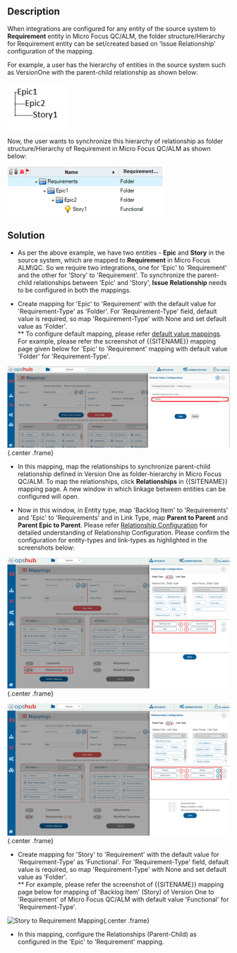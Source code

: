 ## Description

When integrations are configured for any entity of the source system to **Requirement** entity in Micro Focus QC/ALM, the folder structure/Hierarchy for Requirement entity can be set/created based on 'Issue Relationship' configuration of the mapping.

For example, a user has the hierarchy of entities in the source system such as VersionOne with the parent-child relationship as shown below:

![Source Hierarchy](../../../../assets/MICRO-FOCUS-FAQ-src.png)

Now, the user wants to synchronize this hierarchy of relationship as folder structure/Hierarchy of Requirement in Micro Focus QC/ALM as shown below:

![Target Hierarchy](../../../../assets/MICRO-FOCUS-FAQ-dst.png)

## Solution

* As per the above example, we have two entities - **Epic** and **Story** in the source system, which are mapped to **Requirement** in Micro Focus ALM\QC. So we require two integrations, one for 'Epic' to 'Requirement' and the other for 'Story' to 'Requirement'. To synchronize the parent-child relationships between 'Epic' and 'Story', **Issue Relationship** needs to be configured in both the mappings.

* Create mapping for 'Epic' to 'Requirement' with the default value for 'Requirement-Type' as 'Folder'. For 'Requirement-Type' field, default value is required, so map 'Requirement-Type' with None and set default value as 'Folder'.  
  ** To configure default mapping, please refer [default value mappings](../../../../integrate/mapping-configuration.md#default-mapping). For example, please refer the screenshot of {{SITENAME}} mapping page given below for 'Epic' to 'Requirement' mapping with default value 'Folder' for 'Requirement-Type'.

![Epic to Requirement Mapping](../../../../assets/MICRO-FOCUS-FAQ-mapping-1.PNG){.center .frame}

* In this mapping, map the relationships to synchronize parent-child relationship defined in Version One as folder-hierarchy in Micro Focus QC/ALM. To map the relationships, click **Relationships** in {{SITENAME}} mapping page. A new window in which linkage between entities can be configured will open.

* Now in this window, in Entity type, map 'Backlog Item' to 'Requirements' and 'Epic' to 'Requirements' and in Link Type, map **Parent to Parent** and **Parent Epic to Parent**. Please refer [Relationship Configuration](mapping_configuration.md#relationships) for detailed understanding of Relationship Configuration. Please confirm the configuration for entity-types and link-types as highlighted in the screenshots below:

![Relationship Config 1](../../../../assets/MICRO-FOCUS-FAQ-2-1.png){.center .frame}

![Relationship Config 2](../../../../assets/MICRO-FOCUS-FAQ-2-2.png){.center .frame}

* Create mapping for 'Story' to 'Requirement' with the default value for 'Requirement-Type' as 'Functional'. For 'Requirement-Type' field, default value is required, so map 'Requirement-Type' with None and set default value as 'Folder'.  
  ** For example, please refer the screenshot of {{SITENAME}} mapping page below for mapping of 'Backlog Item' (Story) of Version One to 'Requirement' of Micro Focus QC/ALM with default value 'Functional' for 'Requirement-Type'.

![Story to Requirement Mapping](../../../../assets/MICRO_FOCUS_FAQ_mapping_3.PNG){.center .frame}

* In this mapping, configure the Relationships (Parent-Child) as configured in the 'Epic' to 'Requirement' mapping.


